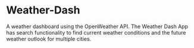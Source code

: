 # Weather-Dash
A weather dashboard using the OpenWeather API.
The Weather Dash App has search functionality to find current weather conditions and the future weather outlook for multiple cities.

